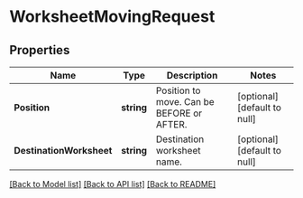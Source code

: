 # WorksheetMovingRequest

## Properties
Name | Type | Description | Notes
------------ | ------------- | ------------- | -------------
**Position** | **string** | Position to move. Can be BEFORE or AFTER. | [optional] [default to null]
**DestinationWorksheet** | **string** | Destination worksheet name.   | [optional] [default to null]

[[Back to Model list]](../README.md#documentation-for-models) [[Back to API list]](../README.md#documentation-for-api-endpoints) [[Back to README]](../README.md)


